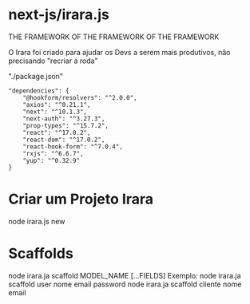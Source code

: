 # next-js/irara.js

THE FRAMEWORK OF THE FRAMEWORK OF THE FRAMEWORK

O Irara foi criado para ajudar os Devs a serem mais produtivos, não precisando "recriar a roda"

"./package.json"

    "dependencies": {
        "@hookform/resolvers": "^2.0.0",
        "axios": "^0.21.1",
        "next": "^10.1.3",
        "next-auth": "^3.27.3",
        "prop-types": "^15.7.2",
        "react": "^17.0.2",
        "react-dom": "^17.0.2",
        "react-hook-form": "^7.0.4",
        "rxjs": "^6.6.7",
        "yup": "^0.32.9"
    }

# Criar um Projeto Irara
node irara.js new

# Scaffolds
node irara.ja scaffold MODEL_NAME [...FIELDS]
Exemplo:
node irara.ja scaffold user nome email password
node irara.ja scaffold cliente nome email


